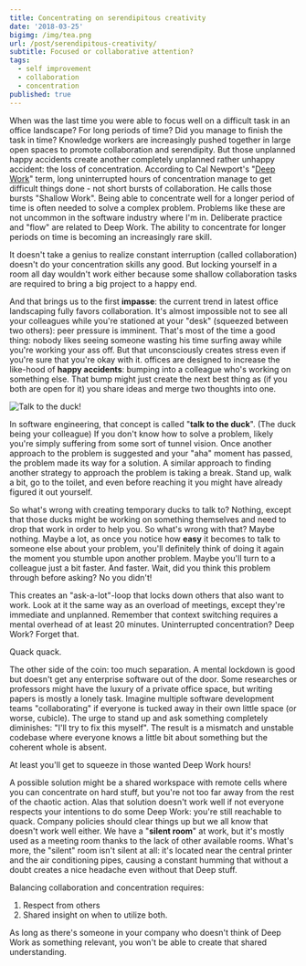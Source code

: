 ```yaml
---
title: Concentrating on serendipitous creativity
date: '2018-03-25'
bigimg: /img/tea.png
url: /post/serendipitous-creativity/
subtitle: Focused or collaborative attention?
tags:
  - self improvement
  - collaboration
  - concentration
published: true
---
```


When was the last time you were able to focus well on a difficult task in an office landscape? For long periods of time? Did you manage to finish the task in time? Knowledge workers are increasingly pushed together in large open spaces to promote collaboration and serendipity. But those unplanned happy accidents create another completely unplanned rather unhappy accident: the loss of concentration. According to Cal Newport's "[Deep Work](https://www.goodreads.com/book/show/25744928-deep-work)" term, long uninterrupted hours of concentration manage to get difficult things done - not short bursts of collaboration. He calls those bursts "Shallow Work". Being able to concentrate well for a longer period of time is often needed to solve a complex problem. Problems like these are not uncommon in the software industry where I'm in. Deliberate practice and "flow" are related to Deep Work. The ability to concentrate for longer periods on time is becoming an increasingly rare skill. 

It doesn't take a genius to realize constant interruption (called collaboration) doesn't do your concentration skills any good. But locking yourself in a room all day wouldn't work either because some shallow collaboration tasks are required to bring a big project to a happy end. 

And that brings us to the first **impasse**: the current trend in latest office landscaping fully favors collaboration. It's almost impossible not to see all your colleagues while you're stationed at your "desk" (squeezed between two others): peer pressure is imminent. That's most of the time a good thing: nobody likes seeing someone wasting his time surfing away while you're working your ass off. But that unconsciously creates stress even if you're sure that you're okay with it. offices are designed to increase the like-hood of **happy accidents**: bumping into a colleague who's working on something else. That bump might just create the next best thing as (if you both are open for it) you share ideas and merge two thoughts into one. 

![Talk to the duck!](/img/bert_and_ernie.jpg)

In software engineering, that concept is called "**talk to the duck**". (The duck being your colleague) If you don't know how to solve a problem, likely you're simply suffering from some sort of tunnel vision. Once another approach to the problem is suggested and your "aha" moment has passed, the problem made its way for a solution. A similar approach to finding another strategy to approach the problem is taking a break. Stand up, walk a bit, go to the toilet, and even before reaching it you might have already figured it out yourself. 

So what's wrong with creating temporary ducks to talk to? Nothing, except that those ducks might be working on something themselves and need to drop that work in order to help you. So what's wrong with that? Maybe nothing. Maybe a lot, as once you notice how **easy** it becomes to talk to someone else about your problem, you'll definitely think of doing it again the moment you stumble upon another problem. Maybe you'll turn to a colleague just a bit faster. And faster. Wait, did you think this problem through before asking? No you didn't! 

This creates an "ask-a-lot"-loop that locks down others that also want to work. Look at it the same way as an overload of meetings, except they're immediate and unplanned. Remember that context switching requires a mental overhead of at least 20 minutes. Uninterrupted concentration? Deep Work? Forget that. 

Quack quack.

The other side of the coin: too much separation. A mental lockdown is good but doesn't get any enterprise software out of the door. Some researches or professors might have the luxury of a private office space, but writing papers is mostly a lonely task. Imagine multiple software development teams "collaborating" if everyone is tucked away in their own little space (or worse, cubicle). The urge to stand up and ask something completely diminishes: "I'll try to fix this myself". The result is a mismatch and unstable codebase where everyone knows a little bit about something but the coherent whole is absent. 

At least you'll get to squeeze in those wanted Deep Work hours!

A possible solution might be a shared workspace with remote cells where you can concentrate on hard stuff, but you're not too far away from the rest of the chaotic action. Alas that solution doesn't work well if not everyone respects your intentions to do some Deep Work: you're still reachable to quack. Company policies should clear things up but we all know that doesn't work well either. We have a "**silent room**" at work, but it's mostly used as a meeting room thanks to the lack of other available rooms. What's more, the "silent" room isn't silent at all: it's located near the central printer and the air conditioning pipes, causing a constant humming that without a doubt creates a nice headache even without that Deep stuff. 

Balancing collaboration and concentration requires:

1. Respect from others
2. Shared insight on when to utilize both. 

As long as there's someone in your company who doesn't think of Deep Work as something relevant, you won't be able to create that shared understanding. 
